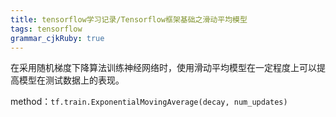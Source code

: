 ```yaml
---
title: tensorflow学习记录/Tensorflow框架基础之滑动平均模型 
tags: tensorflow
grammar_cjkRuby: true
---
```



在采用随机梯度下降算法训练神经网络时，使用滑动平均模型在一定程度上可以提高模型在测试数据上的表现。

method：`tf.train.ExponentialMovingAverage(decay, num_updates)`